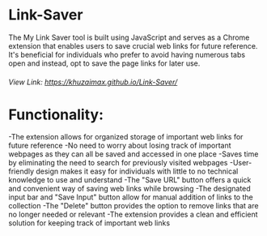 # Link-Saver 
The My Link Saver tool is built using JavaScript and serves as a Chrome extension that enables users to save crucial web links for future reference. It's beneficial for individuals who prefer to avoid having numerous tabs open and instead, opt to save the page links for later use.
###### View Link: https://khuzaimax.github.io/Link-Saver/
# Functionality:
-The extension allows for organized storage of important web links for future reference
-No need to worry about losing track of important webpages as they can all be saved and accessed in one place
-Saves time by eliminating the need to search for previously visited webpages
-User-friendly design makes it easy for individuals with little to no technical knowledge to use and understand
-The "Save URL" button offers a quick and convenient way of saving web links while browsing
-The designated input bar and "Save Input" button allow for manual addition of links to the collection
-The "Delete" button provides the option to remove links that are no longer needed or relevant
-The extension provides a clean and efficient solution for keeping track of important web links
